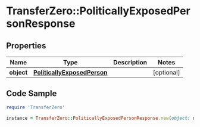 # TransferZero::PoliticallyExposedPersonResponse

## Properties

Name | Type | Description | Notes
------------ | ------------- | ------------- | -------------
**object** | [**PoliticallyExposedPerson**](PoliticallyExposedPerson.md) |  | [optional] 

## Code Sample

```ruby
require 'TransferZero'

instance = TransferZero::PoliticallyExposedPersonResponse.new(object: null)
```


